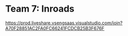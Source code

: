 # Team 7: Inroads
https://prod.liveshare.vsengsaas.visualstudio.com/join?A70F28851AC2FA0FC66241FCDCB25B3F676F
